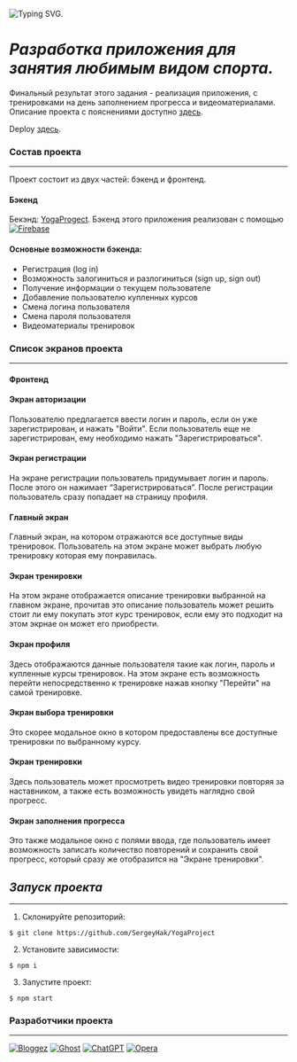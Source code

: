 ![Typing SVG](https://readme-typing-svg.herokuapp.com?font=&weight=1000&size=40&pause=1000&color=F7245F&background=6D28FF00&width=900&lines=Курсовая+работа+YogaProject!).
 # _Разработка приложения для занятия любимым видом спорта._
 Финальный результат этого задания - реализация приложения, с тренировками на день  заполнением прогресса и видеоматериалами. 
 Описание проекта c пояснениями доступно [здесь](https://www.figma.com/file/QoOmLM2WGbES23xQeDCCYi/%D0%A1%D0%B0%D0%B9%D1%82-%D0%BE%D0%BD%D0%BB%D0%B0%D0%B9%D0%BD-%D1%82%D1%80%D0%B5%D0%BD%D0%B8%D1%80%D0%BE%D0%B2%D0%BE%D0%BA?type=design&node-id=0-1).

Deploy [здесь](https://creative-elf-af0aca.netlify.app/).

### Состав проекта
***
Проект состоит из двух частей: бэкенд и фронтенд.
#### Бэкенд
Бекэнд: [YogaProgect](https://console.firebase.google.com/u/1/project/yoga-prodject/database/yoga-prodject-default-rtdb/data?hl=ru).
Бэкенд этого приложения реализован с помощью [![Firebase](https://img.shields.io/badge/Firebase-039BE5?style=for-the-badge&logo=Firebase&logoColor=white)](https://firebase.google.com/)
#### Основные возможности бэкенда:
- Регистрация (log in)
- Возможность залогиниться и разлогиниться (sign up, sign out)
- Получение информации о текущем пользователе
- Добавление пользователю купленных курсов
- Смена логина пользователя
- Смена пароля пользователя
- Видеоматериалы тренировок
### Список экранов проекта 
***
#### Фронтенд
#### Экран авторизации
Пользователю предлагается ввести логин и пароль, если он уже зарегистрирован, и нажать "Войти". Если пользователь еще не зарегистрирован, ему необходимо нажать "Зарегистрироваться".

#### Экран регистрации
На экране регистрации пользователь придумывает логин и пароль. После этого он нажимает “Зарегистрироваться”. После регистрации пользователь сразу попадает на страницу профиля.

#### Главный экран
Главный экран, на котором отражаются все доступные виды тренировок. Пользователь на этом экране может выбрать любую тренировку которая ему понравилась.

#### Экран тренировки
На этом экране отображается описание тренировки выбранной на главном экране, прочитав это описание пользователь может решить стоит ли ему покупать этот курс тренировок, если ему это подходит на этом экрнае он может его приобрести.
#### Экран профиля
Здесь отображаются данные пользователя такие как логин, пароль и купленные курсы тренировок. На этом экране есть возможность перейти непосредственно к тренировке нажав кнопку "Перейти" на самой тренировке.
#### Экран выбора тренировки
Это скорее модальное окно в котором предоставлены все доступные тренировки по выбранному курсу.
#### Экран тренировки
Здесь пользователь может просмотреть видео тренировки повторяя за наставником, а также есть возможность увидеть наглядно свой прогресс.
#### Экран заполнения прогресса
Это также модальное окно с полями ввода, где пользователь имеет возможность записать количество повторений и сохранить свой прогресс, который сразу же отобразится на "Экране тренировки".
## _Запуск проекта_
***
1. Склонируйте репозиторий:
```
$ git clone https://github.com/SergeyHak/YogaProject
```
2. Установите зависимости:
```
$ npm i
```
3. Запустите проект:
```
$ npm start
```
### Разработчики проекта
***
[![Bloggez](https://img.shields.io/badge/Anton_Somikkk-FF5722?style=for-the-badge&logo=blogger&logoColor=white)](https://github.com/Anton-Somikkk) [![Ghost](https://img.shields.io/badge/irarekut-000?style=for-the-badge&logo=ghost&logoColor=%23F7DF1E)](https://github.com/irarekut) [![ChatGPT](https://img.shields.io/badge/Komarov_Georgy-74aa9c?style=for-the-badge&logo=openai&logoColor=white)](https://github.com/ckarnishon) [![Opera](https://img.shields.io/badge/SergeyHak-FF1B2D?style=for-the-badge&logo=Opera&logoColor=white)](https://github.com/SergeyHak)
